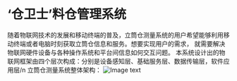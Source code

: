 # ‘仓卫士’料仓管理系统
随着物联网技术的发展和移动终端的普及，立筒仓测量系统的用户希望能够利用移动终端或者电脑时刻获取立筒仓信息和服务。想要实现用户的需求，
就需要解决物联网硬件设备与各种操作系统和平台间信息如何交互问题。
本系统设计出的物联网框架由四个层次构成：分别是设备感知层、基础服务层、数据传输层，软件应用层/n
立筒仓测量系统整体架构：
![Image text]()

